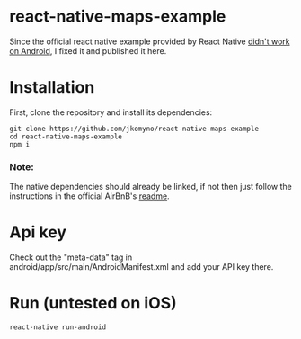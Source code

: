 # react-native-maps-example
Since the official react native example provided by React Native [didn't work on Android](https://github.com/airbnb/react-native-maps/issues/998), I fixed it and published it here.

# Installation

First, clone the repository and install its dependencies:

```
git clone https://github.com/jkomyno/react-native-maps-example
cd react-native-maps-example
npm i
```
### Note:
The native dependencies should already be linked, if not then just follow the instructions in the official AirBnB's [readme](https://github.com/airbnb/react-native-maps/edit/master/docs/installation.md).

# Api key

Check out the "meta-data" tag in android/app/src/main/AndroidManifest.xml and add your API key there.

# Run (untested on iOS)

```
react-native run-android
```
